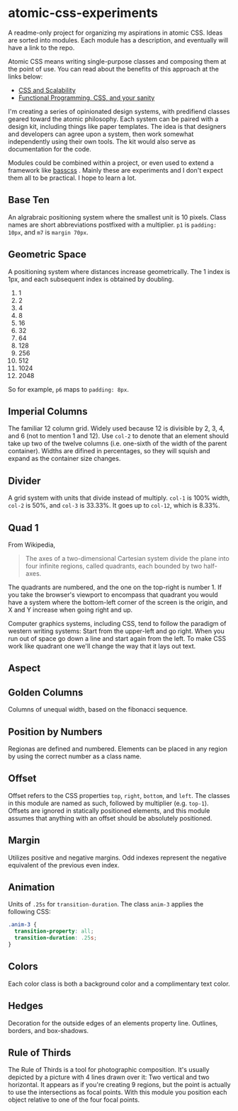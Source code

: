 # atomic-css-experiments
A readme-only project for organizing my aspirations in atomic CSS. Ideas are sorted into modules. Each module has a description, and eventually will have a link to the repo.

Atomic CSS means writing single-purpose classes and composing them at the point of use. You can read about the benefits of this approach at the links below:

- [CSS and Scalability](http://mrmrs.io/writing/2016/03/24/scalable-css/)
- [Functional Programming, CSS, and your sanity](http://www.jon.gold/2015/07/functional-css/)

I'm creating a series of opinionated design systems, with predifiend classes geared toward the atomic philosophy. Each system can be paired with a design kit, including things like paper templates. The idea is that designers and developers can agree upon a system, then work somewhat independently using their own tools. The kit would also serve as documentation for the code.

Modules could be combined within a project, or even used to extend a framework like [basscss](http://basscss.com/)
. Mainly these are experiments and I don't expect them all to be practical. I hope to learn a lot.


## Base Ten

An algrabraic positioning system where the smallest unit is 10 pixels. Class names are short abbreviations postfixed with a multiplier. `p1` is `padding: 10px`, and `m7` is `margin 70px`.


## Geometric Space

A positioning system where distances increase geometrically. The 1 index is 1px, and each subsequent index is obtained by doubling. 

1. 1
2. 2
3. 4
4. 8
5. 16
6. 32
7. 64
8. 128
9. 256
10. 512
11. 1024
12. 2048

So for example, `p6` maps to `padding: 8px`.


## Imperial Columns

The familiar 12 column grid. Widely used because 12 is divisible by 2, 3, 4, and 6 (not to mention 1 and 12). Use `col-2` to denote that an element should take up two of the twelve columns (i.e. one-sixth of the width of the parent container). Widths are difined in percentages, so they will squish and expand as the container size changes.



## Divider

A grid system with units that divide instead of multiply. `col-1` is 100% width, `col-2` is 50%, and `col-3` is 33.33%. It goes up to `col-12`, which is 8.33%.


## Quad 1

From Wikipedia, 
> The axes of a two-dimensional Cartesian system divide the plane into four infinite regions, called quadrants, each bounded by two half-axes.

The quadrants are numbered, and the one on the top-right is number 1. If you take the browser's viewport to encompass that quadrant you would have a system where the bottom-left corner of the screen is the origin, and X and Y increase when going right and up.

Computer graphics systems, including CSS, tend to follow the paradigm of western writing systems: Start from the upper-left and go right. When you run out of space go down a line and start again from the left. To make CSS work like quadrant one we'll change the way that it lays out text.


## Aspect




## Golden Columns

Columns of unequal width, based on the fibonacci sequence.


## Position by Numbers

Regionas are defined and numbered. Elements can be placed in any region by using the correct number as a class name.



## Offset

Offset refers to the CSS properties `top`, `right`, `bottom`, and `left`. The classes in this module are named as such, followed by multiplier (e.g. `top-1`). Offsets are ignored in statically positioned elements, and this module assumes that anything with an offset should be absolutely positioned.



## Margin

Utilizes positive and negative margins. Odd indexes represent the negative equivalent of the previous even index.



## Animation

Units of `.25s` for `transition-duration`. The class `anim-3` applies the following CSS:
```css
.anim-3 {
  transition-property: all;
  transition-duration: .25s;
}
```


## Colors

Each color class is both a background color and a complimentary text color.


## Hedges

Decoration for the outside edges of an elements property line. Outlines, borders, and box-shadows.



## Rule of Thirds

The Rule of Thirds is a tool for photographic composition. It's usually depicted by a picture with 4 lines drawn over it: Two vertical and two horizontal. It appears as if you're creating 9 regions, but the point is actually to use the intersections as focal points. With this module you position each object relative to one of the four focal points.
